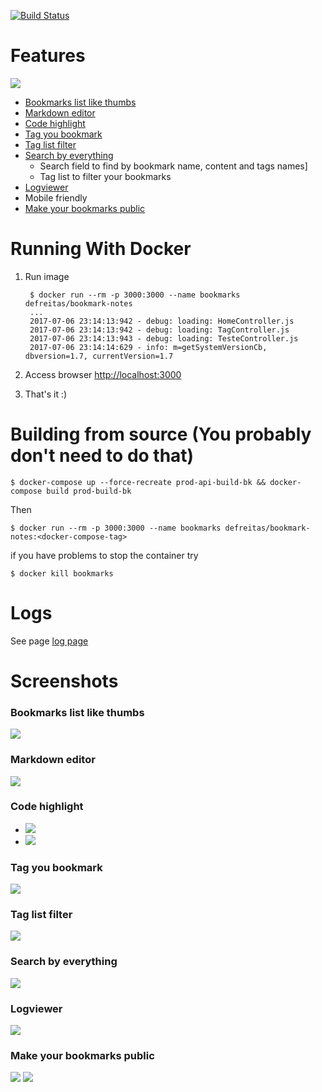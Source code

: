 <p>
	<a href="https://travis-ci.org/mageddo/bookmark-notes"><img src="https://travis-ci.org/mageddo/bookmark-notes.svg?branch=master" alt="Build Status"></img></a>
</p>

# Features
![](https://raw.githubusercontent.com/mageddo/bookmark-notes/master/files/screenshots/001-bookmarks-list-thumb.jpg)

* [Bookmarks list like thumbs](#001)
* [Markdown editor](#002)
* [Code highlight](#003)
* [Tag you bookmark](#005)
* [Tag list filter](#006)
* [Search by everything](#007)
	* Search field to find by bookmark name, content and tags names]
	* Tag list to filter your bookmarks
* [Logviewer](#008)
* Mobile friendly
* [Make your bookmarks public](#009)


# Running With Docker

1. Run image

		$ docker run --rm -p 3000:3000 --name bookmarks defreitas/bookmark-notes
		...
		2017-07-06 23:14:13:942 - debug: loading: HomeController.js
		2017-07-06 23:14:13:942 - debug: loading: TagController.js
		2017-07-06 23:14:13:943 - debug: loading: TesteController.js
		2017-07-06 23:14:14:629 - info: m=getSystemVersionCb, dbversion=1.7, currentVersion=1.7

2. Access browser [http://localhost:3000](http://localhost:3000)
3. That's it :)


# Building from source (You probably don't need to do that)

	$ docker-compose up --force-recreate prod-api-build-bk && docker-compose build prod-build-bk

Then

	$ docker run --rm -p 3000:3000 --name bookmarks defreitas/bookmark-notes:<docker-compose-tag>

if you have problems to stop the container try

	$ docker kill bookmarks


# Logs

See page [log page](http://127.0.0.1:3000/logviewer/#)

# Screenshots
### <div id="001">Bookmarks list like thumbs</div>

![](https://raw.githubusercontent.com/mageddo/bookmark-notes/master/files/screenshots/001-bookmarks-list-thumb.jpg)

### <div id="002">Markdown editor</div>

![](https://raw.githubusercontent.com/mageddo/bookmark-notes/master/files/screenshots/002-markdown-editor.jpg)

### <div id="003">Code highlight</div>

* ![](https://raw.githubusercontent.com/mageddo/bookmark-notes/master/files/screenshots/003-code-highlight.jpg)
* ![](https://raw.githubusercontent.com/mageddo/bookmark-notes/master/files/screenshots/004-code-highlight.jpg)

### <div id="005">Tag you bookmark</div>

![](https://raw.githubusercontent.com/mageddo/bookmark-notes/master/files/screenshots/005-bookmark-tag.jpg)

### <div id="006">Tag list filter</div>

![](https://raw.githubusercontent.com/mageddo/bookmark-notes/master/files/screenshots/006-tag-list-filter.jpg)

### <div id="007">Search by everything</div>

![](https://raw.githubusercontent.com/mageddo/bookmark-notes/master/files/screenshots/007-search.jpg)

### <div id="008">Logviewer</div>

![](https://raw.githubusercontent.com/mageddo/bookmark-notes/master/files/screenshots/008-logviewer.jpg)

### <div id="009">Make your bookmarks public</div>

![](https://raw.githubusercontent.com/mageddo/bookmark-notes/master/files/screenshots/010-turn-it-public.png)
![](https://raw.githubusercontent.com/mageddo/bookmark-notes/master/files/screenshots/009-public-bookmark-view.png)

